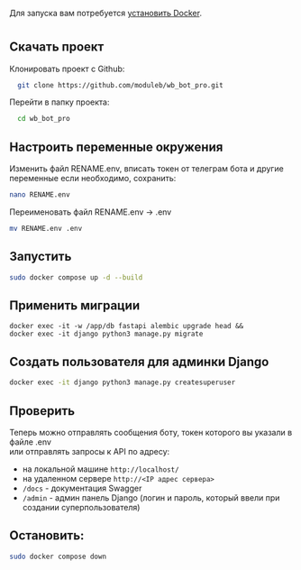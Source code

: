 
Для запуска вам потребуется [установить Docker](https://www.docker.com/).  
#
## Скачать проект
Клонировать проект с Github:
```bash
  git clone https://github.com/moduleb/wb_bot_pro.git
```

Перейти в папку проекта:
```bash
  cd wb_bot_pro
```

## Настроить переменные окружения
Изменить файл RENAME.env, вписать токен от телеграм бота и другие переменные если необходимо, сохранить:
```bash
nano RENAME.env
```

Переименовать файл RENAME.env -> .env
```sh
mv RENAME.env .env
```

## Запустить
```bash
sudo docker compose up -d --build
```

## Применить миграции
```shell
docker exec -it -w /app/db fastapi alembic upgrade head &&
docker exec -it django python3 manage.py migrate
```

## Создать пользователя для админки Django
```sh
docker exec -it django python3 manage.py createsuperuser
```

## Проверить
Теперь можно отправлять сообщения боту, токен которого вы указали в файле .env  
или отправлять запросы к API по адресу:  
- на локальной машине `http://localhost/`  
- на удаленном сервере `http://<IP адрес сервера>`  
- `/docs` - документация Swagger  
- `/admin` - админ панель Django (логин и пароль, который ввели при создании суперпользователя)

## Остановить:
```bash
sudo docker compose down
```